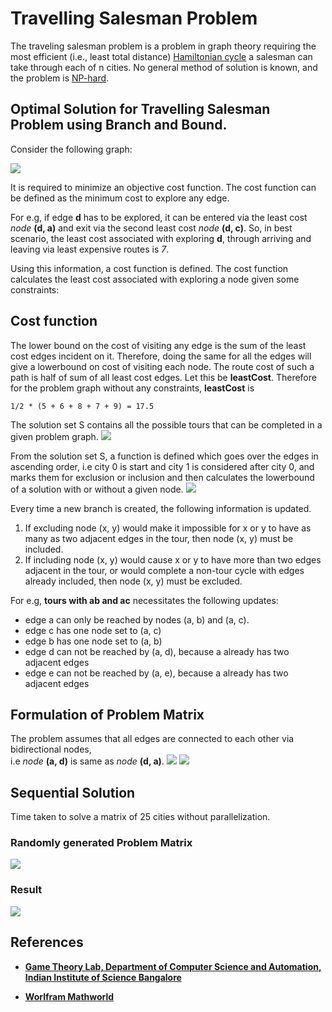 # Travelling Salesman Problem

The traveling salesman problem is a problem in graph theory requiring the most efficient (i.e., least total distance) [Hamiltonian cycle](http://mathworld.wolfram.com/HamiltonianCycle.html) a salesman can take through each of n cities. No general method of solution is known, and the problem is [NP-hard](http://mathworld.wolfram.com/NP-HardProblem.html).

## Optimal Solution for Travelling Salesman Problem using Branch and Bound.

Consider the following graph:

![](./readme/problemGraph.png)

It is required to minimize an objective cost function. The cost function can be defined as the minimum cost to explore any edge.  

For e.g, if edge **d** has to be explored, it can be entered via the least cost *node* **(d, a)** and exit via the second least cost *node* **(d, c)**. So, in best scenario, the least cost associated with exploring **d**, through arriving and leaving via least expensive routes is *7*.

Using this information, a cost function is defined. The cost function calculates the least cost associated with exploring a node given some constraints:

## Cost function

The lower bound on the cost of visiting any edge is the sum of the least cost edges incident on it. Therefore, doing the same for all the edges will give a lowerbound on cost of visiting each node. The route cost of such a path is half of sum of all least cost edges. Let this be **leastCost**. 
Therefore for the problem graph without any constraints, **leastCost** is 

	1/2 * (5 + 6 + 8 + 7 + 9) = 17.5


The solution set S contains all the possible tours that can be completed in a given problem graph.
![](./readme/TSPequation.png)

From the solution set S, a function is defined which goes over the edges in ascending order, i.e city 0 is start and city 1 is considered after city 0, and marks them for exclusion or inclusion and then calculates the lowerbound of a solution with or without a given node.
![](./readme/problemTours.png)

Every time a new branch is created, the following information is updated. 

1. If excluding node (x, y) would make it impossible for x or y to have as many as two adjacent edges in the tour, then node (x, y) must be included.
2. If including node (x, y) would cause x or y to have more than two edges adjacent in the tour, or would complete a non-tour cycle with edges already included, then node (x, y) must be excluded.

For e.g, **tours with ab and ac** necessitates the following updates:

* edge a can only be reached by nodes (a, b) and (a, c).
* edge c has one node set to (a, c)
* edge b has one node set to (a, b)
* edge d can not be reached by (a, d), because a already has two adjacent edges
* edge e can not be reached by (a, e), because a already has two adjacent edges

## Formulation of Problem Matrix
The problem assumes that all edges are connected to each other via bidirectional nodes,  
i.e *node* **(a, d)** is same as *node* **(d, a)**.
![](./readme/problemSolution.png)
![](./readme/input5.png)

## Sequential Solution
Time taken to solve a matrix of 25 cities without parallelization.

### Randomly generated Problem Matrix
![](./readme/input25.png)

### Result
![](./readme/result25.png)

## References
* [**Game Theory Lab, Department of Computer Science and Automation, Indian Institute of Science Bangalore**](http://lcm.csa.iisc.ernet.in/dsa/node187.html)

* [**Worlfram Mathworld**](http://mathworld.wolfram.com/TravelingSalesmanProblem.html)
